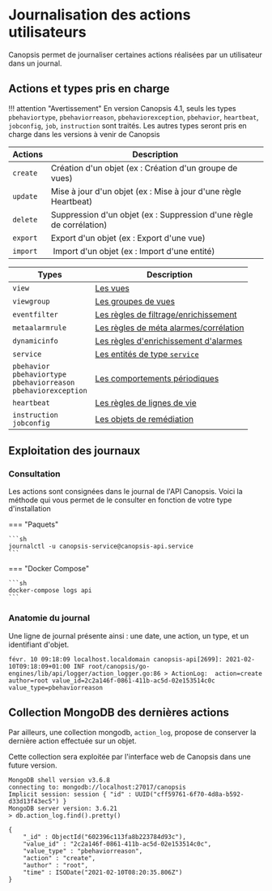 # Journalisation des actions utilisateurs

Canopsis permet de journaliser certaines actions réalisées par un utilisateur dans un journal.

## Actions et types pris en charge

!!! attention "Avertissement"
    En version Canopsis 4.1, seuls les types `pbehaviortype`, `pbehaviorreason`, `pbehaviorexception`, `pbehavior`, `heartbeat`, `jobconfig`, `job`, `instruction` sont traités. 
    Les autres types seront pris en charge dans les versions à venir de Canopsis

Actions  | Description  
--|---
`create`  | Création d'un objet (ex : Création d'un groupe de vues)
`update`  | Mise à jour d'un objet (ex : Mise à jour d'une règle Heartbeat)
`delete`  | Suppression d'un objet (ex : Suppression d'une règle de corrélation)
`export`  | Export d'un objet (ex : Export d'une vue)
`import`  | Import d'un objet (ex : Import d'une entité)

Types  | Description  
--|---
`view`                  | [Les vues](../../../guide-utilisation/interface/vues/)
`viewgroup`             | [Les groupes de vues](../../../guide-utilisation/interface/vues/)
`eventfilter`           | [Les règles de filtrage/enrichissement](../../moteurs/moteur-che-event_filter/)
`metaalarmrule`         | [Les règles de méta alarmes/corrélation](../../moteurs/moteur-correlation/)
`dynamicinfo`           | [Les règles d'enrichissement d'alarmes](../../moteurs/moteur-dynamic-infos/)
`service`               | [Les entités de type `service`](../../moteurs/moteur-service/)
`pbehavior`<br/>`pbehaviortype`<br/>`pbehaviorreason`<br/>`pbehaviorexception`  | [Les comportements périodiques](../../moteurs/moteur-pbehavior/)
`heartbeat`             | [Les règles de lignes de vie](../../moteurs/moteur-heartbeat/)
`instruction`<br/>`jobconfig`             | [Les objets de remédiation](../../../guide-utilisation/remediation/mise-en-oeuvre/)


## Exploitation des journaux

### Consultation

Les actions sont consignées dans le journal de l'API Canopsis. Voici la méthode qui vous permet de le consulter en fonction de votre type d'installation

=== "Paquets"

    ```sh
    journalctl -u canopsis-service@canopsis-api.service
    ```

=== "Docker Compose"

    ```sh
    docker-compose logs api
    ```

### Anatomie du journal

Une ligne de journal présente ainsi : une date, une action, un type, et un identifiant d'objet.

```
févr. 10 09:18:09 localhost.localdomain canopsis-api[2699]: 2021-02-10T09:18:09+01:00 INF root/canopsis/go-engines/lib/api/logger/action_logger.go:86 > ActionLog:  action=create author=root value_id=2c2a146f-0861-411b-ac5d-02e153514c0c value_type=pbehaviorreason
```

## Collection MongoDB des dernières actions

Par ailleurs, une collection mongodb, `action_log`, propose de conserver la dernière action effectuée sur un objet.

Cette collection sera exploitée par l'interface web de Canopsis dans une future version.

```
MongoDB shell version v3.6.8
connecting to: mongodb://localhost:27017/canopsis
Implicit session: session { "id" : UUID("cff59761-6f70-4d8a-b592-d33d13f43ec5") }
MongoDB server version: 3.6.21
> db.action_log.find().pretty()

{
	"_id" : ObjectId("602396c113fa8b223784d93c"),
	"value_id" : "2c2a146f-0861-411b-ac5d-02e153514c0c",
	"value_type" : "pbehaviorreason",
	"action" : "create",
	"author" : "root",
	"time" : ISODate("2021-02-10T08:20:35.806Z")
}
```
